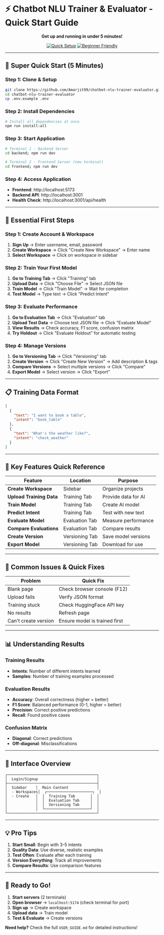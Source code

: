 # ⚡ **Chatbot NLU Trainer & Evaluator - Quick Start Guide**

<div align="center">

**Get up and running in under 5 minutes!**

[![Quick Setup](https://img.shields.io/badge/Setup-5%20Minutes-green.svg)](https://github.com/Amarjit99/chatbot-nlu-trainer-evaluator)
[![Beginner Friendly](https://img.shields.io/badge/Level-Beginner%20Friendly-brightgreen.svg)](https://github.com/Amarjit99/chatbot-nlu-trainer-evaluator)

</div>

---

## 🚀 **Super Quick Start (5 Minutes)**

### Step 1: Clone & Setup
```bash
git clone https://github.com/Amarjit99/chatbot-nlu-trainer-evaluator.git
cd chatbot-nlu-trainer-evaluator
cp .env.example .env
```

### Step 2: Install Dependencies
```bash
# Install all dependencies at once
npm run install:all
```

### Step 3: Start Application
```bash
# Terminal 1 - Backend Server
cd backend; npm run dev

# Terminal 2 - Frontend Server (new terminal)
cd frontend; npm run dev
```

### Step 4: Access Application
- **Frontend**: http://localhost:5173
- **Backend API**: http://localhost:3001
- **Health Check**: http://localhost:3001/api/health

---

## 🎯 **Essential First Steps**

### Step 1: Create Account & Workspace
1. **Sign Up** → Enter username, email, password
2. **Create Workspace** → Click "Create New Workspace" → Enter name
3. **Select Workspace** → Click on workspace in sidebar

### Step 2: Train Your First Model
1. **Go to Training Tab** → Click "Training" tab
2. **Upload Data** → Click "Choose File" → Select JSON file
3. **Train Model** → Click "Train Model" → Wait for completion
4. **Test Model** → Type text → Click "Predict Intent"

### Step 3: Evaluate Performance
1. **Go to Evaluation Tab** → Click "Evaluation" tab
2. **Upload Test Data** → Choose test JSON file → Click "Evaluate Model"
3. **View Results** → Check accuracy, F1 score, confusion matrix
4. **Try Holdout** → Click "Evaluate Holdout" for automatic testing

### Step 4: Manage Versions
1. **Go to Versioning Tab** → Click "Versioning" tab
2. **Create Version** → Click "Create New Version" → Add description & tags
3. **Compare Versions** → Select multiple versions → Click "Compare"
4. **Export Model** → Select version → Click "Export"

---

## 📋 Training Data Format

```json
[
  {
    "text": "I want to book a table",
    "intent": "book_table"
  },
  {
    "text": "What's the weather like?",
    "intent": "check_weather"
  }
]
```

---

## 🎯 Key Features Quick Reference

| Feature | Location | Purpose |
|---------|----------|---------|
| **Create Workspace** | Sidebar | Organize projects |
| **Upload Training Data** | Training Tab | Provide data for AI |
| **Train Model** | Training Tab | Create AI model |
| **Predict Intent** | Training Tab | Test with new text |
| **Evaluate Model** | Evaluation Tab | Measure performance |
| **Compare Evaluations** | Evaluation Tab | Compare results |
| **Create Version** | Versioning Tab | Save model versions |
| **Export Model** | Versioning Tab | Download for use |

---

## 🔧 Common Issues & Quick Fixes

| Problem | Quick Fix |
|---------|-----------|
| Blank page | Check browser console (F12) |
| Upload fails | Verify JSON format |
| Training stuck | Check HuggingFace API key |
| No results | Refresh page |
| Can't create version | Ensure model is trained first |

---

## 📊 Understanding Results

### Training Results
- **Intents**: Number of different intents learned
- **Samples**: Number of training examples processed

### Evaluation Results
- **Accuracy**: Overall correctness (higher = better)
- **F1 Score**: Balanced performance (0-1, higher = better)
- **Precision**: Correct positive predictions
- **Recall**: Found positive cases

### Confusion Matrix
- **Diagonal**: Correct predictions
- **Off-diagonal**: Misclassifications

---

## 🎨 Interface Overview

```
┌─────────────────────────────────────────┐
│  Login/Signup                           │
├─────────────────────────────────────────┤
│  Sidebar    │  Main Content             │
│  - Workspaces│  ┌─────────────────────┐  │
│  - Create   │  │  Training Tab       │  │
│             │  │  Evaluation Tab     │  │
│             │  │  Versioning Tab     │  │
│             │  └─────────────────────┘  │
└─────────────────────────────────────────┘
```

---

## 💡 Pro Tips

1. **Start Small**: Begin with 3-5 intents
2. **Quality Data**: Use diverse, realistic examples
3. **Test Often**: Evaluate after each training
4. **Version Everything**: Track all improvements
5. **Compare Results**: Use comparison features

---

## 🚀 Ready to Go!

1. **Start servers** (2 terminals)
2. **Open browser** → `localhost:5174` (check terminal for port)
3. **Sign up** → Create workspace
4. **Upload data** → Train model
5. **Test & Evaluate** → Create versions

**Need help?** Check the full `USER_GUIDE.md` for detailed instructions!
